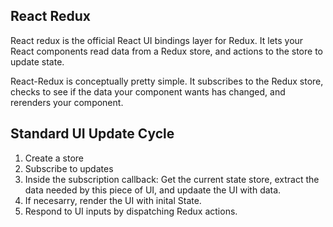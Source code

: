 ## React Redux 

React redux is the official React UI bindings layer for Redux. It lets your React components read data from a Redux store, and actions to the store to update state.

React-Redux is conceptually pretty simple. It subscribes to the Redux store, checks to see if the data your component wants has changed, and rerenders your component. 


## Standard UI Update Cycle

1. Create a store
2. Subscribe to updates
3. Inside the subscription callback: Get the current state store, extract the data needed by this piece of UI, and updaate the UI with data.
4. If necesarry, render the UI with inital State.
5. Respond to UI inputs by dispatching Redux actions.
